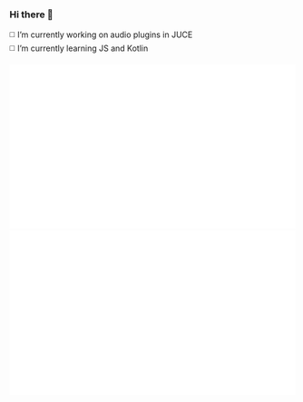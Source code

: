 ### Hi there 👋


◻️  I’m currently working on audio plugins in JUCE<br />◻️  I’m currently learning JS and Kotlin
<!--
- 🔭 I’m currently working on 
- 🌱 I’m currently learning ...
- 👯 I’m looking to collaborate on ...
- 🤔 I’m looking for help with ...
- 💬 Ask me about ...
- 📫 How to reach me: ...
- 😄 Pronouns: ...
- ⚡ Fun fact: ...
-->
![Lang](https://github.com/jarekkopaczewski/Stats/blob/8bbb16bfd46c8d99a272bfd22a77f2e8ea30602c/generated/languages.svg) 
![Stats](https://github.com/jarekkopaczewski/Stats/blob/1ae20e09551859fb4b4c8f3d8252a669b3e2098a/generated/overview.svg)

